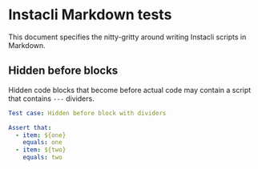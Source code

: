 # Instacli Markdown tests

This document specifies the nitty-gritty around writing Instacli scripts in Markdown.

## Hidden before blocks

Hidden code blocks that become before actual code may contain a script that contains `---` dividers.

<!-- yaml specscript
${one}: one
---
${two}: two
-->

```yaml specscript
Test case: Hidden before block with dividers

Assert that:
  - item: ${one}
    equals: one
  - item: ${two}
    equals: two
```